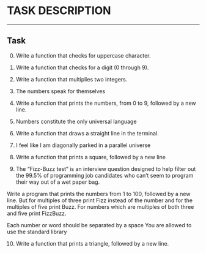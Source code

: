 # **TASK DESCRIPTION**
---
## **Task**

0. Write a function that checks for uppercase character.

1. Write a function that checks for a digit (0 through 9).

2. Write a function that multiplies two integers.

3. The numbers speak for themselves

4. Write a function that prints the numbers, from 0 to 9, followed by a new line.

5. Numbers constitute the only universal language

6. Write a function that draws a straight line in the terminal.

7. I feel like I am diagonally parked in a parallel universe

8. Write a function that prints a square, followed by a new line

9. The “Fizz-Buzz test” is an interview question designed to help filter out the 99.5% of programming job candidates who can’t seem to program their way out of a wet paper bag.

Write a program that prints the numbers from 1 to 100, followed by a new line. But for multiples of three print Fizz instead of the number and for the multiples of five print Buzz. For numbers which are multiples of both three and five print FizzBuzz.

Each number or word should be separated by a space
You are allowed to use the standard library

10. Write a function that prints a triangle, followed by a new line.
